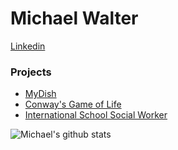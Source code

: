 <!--
### Hi there 👋
-->

# Michael Walter

<a href="https://www.linkedin.com/in/mpaw/">Linkedin</a>

### Projects 
  - [MyDish](https://github.com/M-PAW-LAMBDA-REVIEW/mydish-be)
  - [Conway's Game of Life](https://friendly-wozniak-c97571.netlify.app/)
  - [International School Social Worker](https://github.com/M-PAW/Front-end/tree/master/school-social-worker)


![Michael's github stats](https://github-readme-stats.vercel.app/api?username=M-PAW&show_icons=true&hide_border=true)

<!--
**M-PAW/M-PAW** is a ✨ _special_ ✨ repository because its `README.md` (this file) appears on your GitHub profile.

Here are some ideas to get you started:

- 🔭 I’m currently working on ...
- 🌱 I’m currently learning ...
- 👯 I’m looking to collaborate on ...
- 🤔 I’m looking for help with ...
- 💬 Ask me about ...
- 📫 How to reach me: ...
- 😄 Pronouns: ...
- ⚡ Fun fact: ...
-->
